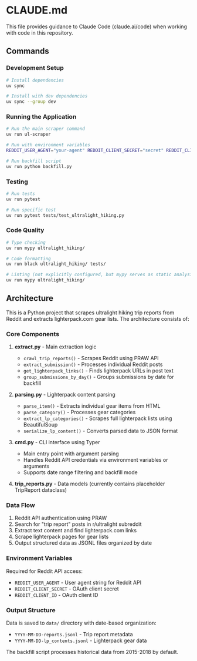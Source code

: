 # CLAUDE.md

This file provides guidance to Claude Code (claude.ai/code) when working with code in this repository.

## Commands

### Development Setup
```bash
# Install dependencies
uv sync

# Install with dev dependencies
uv sync --group dev
```

### Running the Application
```bash
# Run the main scraper command
uv run ul-scraper

# Run with environment variables
REDDIT_USER_AGENT="your-agent" REDDIT_CLIENT_SECRET="secret" REDDIT_CLIENT_ID="id" uv run ul-scraper

# Run backfill script
uv run python backfill.py
```

### Testing
```bash
# Run tests
uv run pytest

# Run specific test
uv run pytest tests/test_ultralight_hiking.py
```

### Code Quality
```bash
# Type checking
uv run mypy ultralight_hiking/

# Code formatting
uv run black ultralight_hiking/ tests/

# Linting (not explicitly configured, but mypy serves as static analysis)
uv run mypy ultralight_hiking/
```

## Architecture

This is a Python project that scrapes ultralight hiking trip reports from Reddit and extracts lighterpack.com gear lists. The architecture consists of:

### Core Components

1. **extract.py** - Main extraction logic
   - `crawl_trip_reports()` - Scrapes Reddit using PRAW API
   - `extract_submission()` - Processes individual Reddit posts
   - `get_lighterpack_links()` - Finds lighterpack URLs in post text
   - `group_submissions_by_day()` - Groups submissions by date for backfill

2. **parsing.py** - Lighterpack content parsing
   - `parse_item()` - Extracts individual gear items from HTML
   - `parse_category()` - Processes gear categories
   - `extract_lp_categories()` - Scrapes full lighterpack lists using BeautifulSoup
   - `serialize_lp_content()` - Converts parsed data to JSON format

3. **cmd.py** - CLI interface using Typer
   - Main entry point with argument parsing
   - Handles Reddit API credentials via environment variables or arguments
   - Supports date range filtering and backfill mode

4. **trip_reports.py** - Data models (currently contains placeholder TripReport dataclass)

### Data Flow

1. Reddit API authentication using PRAW
2. Search for "trip report" posts in r/ultralight subreddit
3. Extract text content and find lighterpack.com links
4. Scrape lighterpack pages for gear lists
5. Output structured data as JSONL files organized by date

### Environment Variables

Required for Reddit API access:
- `REDDIT_USER_AGENT` - User agent string for Reddit API
- `REDDIT_CLIENT_SECRET` - OAuth client secret
- `REDDIT_CLIENT_ID` - OAuth client ID

### Output Structure

Data is saved to `data/` directory with date-based organization:
- `YYYY-MM-DD-reports.jsonl` - Trip report metadata
- `YYYY-MM-DD-lp_contents.jsonl` - Lighterpack gear data

The backfill script processes historical data from 2015-2018 by default.